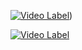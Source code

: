 [![Video Label](http://img.youtube.com/vi/FeLknoEsYC8/0.jpg)](https://youtu.be/FeLknoEsYC8))

[![Video Label](http://img.youtube.com/vi/zayZxgBb66g/0.jpg)](https://youtu.be/zayZxgBb66g)
